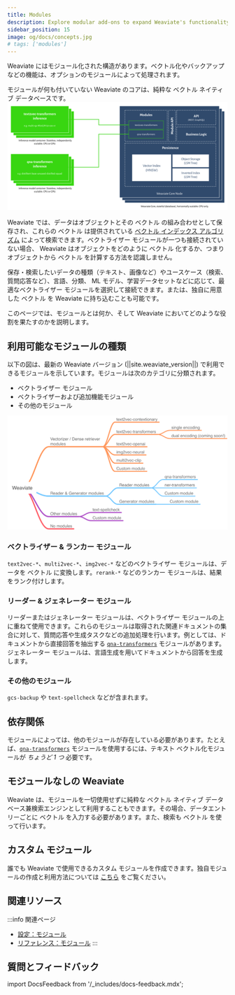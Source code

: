 ```yaml
---
title: Modules
description: Explore modular add-ons to expand Weaviate's functionality and versatility.
sidebar_position: 15
image: og/docs/concepts.jpg
# tags: ['modules']
---
```

<!-- :::caution Migrated From:
- Combines theoretical explanations from `Configuration/Modules` + `Modules/Index`. e.g.:
  - `Introduction` is from `Configuration/Modules`
  - `Vectorization modules (Dense Retriever modules)` is from `Modules/Index`
::: -->

 Weaviate にはモジュール化された構造があります。ベクトル化やバックアップなどの機能は、オプションのモジュールによって処理されます。

モジュールが何も付いていない  Weaviate のコアは、純粋な ベクトル ネイティブ データベースです。  
[![ Weaviate モジュールの紹介](./img/weaviate-module-diagram.svg " Weaviate モジュール図")](./img/weaviate-module-diagram.svg)

 Weaviate では、データはオブジェクトとその ベクトル の組み合わせとして保存され、これらの ベクトル は提供されている [ベクトル インデックス アルゴリズム](../concepts/indexing/vector-index.md) によって検索できます。ベクトライザー モジュールが一つも接続されていない場合、 Weaviate はオブジェクトをどのように ベクトル 化するか、つまりオブジェクトから ベクトル を計算する方法を認識しません。

保存・検索したいデータの種類（テキスト、画像など）やユースケース（検索、質問応答など）、言語、分類、 ML モデル、学習データセットなどに応じて、最適なベクトライザー モジュールを選択して接続できます。または、独自に用意した ベクトル を  Weaviate に持ち込むことも可能です。

このページでは、モジュールとは何か、そして Weaviate においてどのような役割を果たすのかを説明します。


## 利用可能なモジュールの種類

以下の図は、最新の  Weaviate バージョン (||site.weaviate_version||) で利用できるモジュールを示しています。モジュールは次のカテゴリに分類されます。

- ベクトライザー モジュール
- ベクトライザーおよび追加機能モジュール
- その他のモジュール

![ Weaviate モジュール エコシステム](./img/weaviate-modules.png " Weaviate モジュール エコシステム")

### ベクトライザー & ランカー モジュール

`text2vec-*`、`multi2vec-*`、`img2vec-*` などのベクトライザー モジュールは、データを ベクトル に変換します。`rerank-*` などのランカー モジュールは、結果をランク付けします。

### リーダー & ジェネレーター モジュール

リーダーまたはジェネレーター モジュールは、ベクトライザー モジュールの上に重ねて使用できます。これらのモジュールは取得された関連ドキュメントの集合に対して、質問応答や生成タスクなどの追加処理を行います。例としては、ドキュメントから直接回答を抽出する [`qna-transformers`](../modules/qna-transformers.md) モジュールがあります。ジェネレーター モジュールは、言語生成を用いてドキュメントから回答を生成します。

### その他のモジュール

`gcs-backup` や `text-spellcheck` などが含まれます。

## 依存関係

モジュールによっては、他のモジュールが存在している必要があります。たとえば、[`qna-transformers`](../modules/qna-transformers.md) モジュールを使用するには、テキスト ベクトル化モジュールが *ちょうど 1 つ* 必要です。

## モジュールなしの Weaviate

 Weaviate は、モジュールを一切使用せずに純粋な ベクトル ネイティブ データベース兼検索エンジンとして利用することもできます。その場合、データエントリーごとに ベクトル を入力する必要があります。また、検索も ベクトル を使って行います。

## カスタム モジュール

誰でも  Weaviate で使用できるカスタム モジュールを作成できます。独自モジュールの作成と利用方法については [こちら](../modules/custom-modules.md) をご覧ください。

## 関連リソース

:::info 関連ページ
- [設定：モジュール](../configuration/modules.md)
- [リファレンス：モジュール](../modules/index.md)
:::

## 質問とフィードバック

import DocsFeedback from '/_includes/docs-feedback.mdx';

<DocsFeedback/>